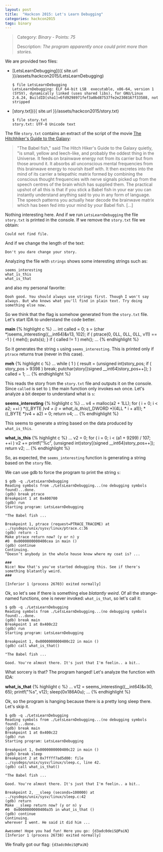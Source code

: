 ```yaml
---
layout: post
title:  "Hackcon 2015: Let's Learn Debugging"
categories: hackcon2015
tags: binary
---
```


> Category: *Binary* - Points: *75*
>
> Description: *The program apparently once could print more than stories.*

We are provided two files:

- [LetsLearnDebugging]({{ site.url }}/assets/hackcon2015/LetsLearnDebugging)

      $ file LetsLearnDebugging
      LetsLearnDebugging: ELF 64-bit LSB  executable, x86-64, version 1 (SYSV), dynamically linked (uses shared libs), for GNU/Linux 2.6.24, BuildID[sha1]=6fd9298971fef3a0bd87537fe2e2308167f33588, not stripped

- [story.txt]({{ site.url }}/assets/hackcon2015/story.txt)

      $ file story.txt
      story.txt: UTF-8 Unicode text

The file `story.txt` contains an extract of the script of the movie [The Hitchhiker's Guide to the Galaxy](https://en.wikipedia.org/wiki/The_Hitchhiker%27s_Guide_to_the_Galaxy):

> "The Babel fish," said The Hitch Hiker's Guide to the Galaxy quietly, "is small, yellow and leech-like, and probably the oddest
thing in the Universe. It feeds on brainwave energy not from its carrier but from those around it. It absorbs all unconscious
mental frequencies from this brainwave energy to nourish itself with. It then excretes into the mind of its carrier a telepathic
matrix formed by combining the conscious thought frequencies with nerve signals picked up from the speech centres of the brain
which has supplied them. The practical upshot of all this is that if you stick a Babel fish in your ear you can instantly understand
anything said to you in any form of language. The speech patterns you actually hear decode the brainwave matrix which
has been fed into your mind by your Babel fish.
> [...]

Nothing interesting here. And if we run `LetsLearnDebugging` the file `story.txt` is printed in the console. If we remove the `story.txt` file we obtain:

    Could not find file.

And if we change the length of the text:

    Don't you dare change your story.

Analyzing the file with `strings` shows some interesting strings such as:

    seems_interesting
    what_is_this
    what_is_that

and also my personal favorite:

    Oooh good. You should always use strings first. Though I won't say always. But who knows what you'll find in plain text. Try doing something else now.

So we think that the flag is somehow generated from the `story.txt` file. Let's start IDA to understand the code better.

**main**
{% highlight c %}
...
int called = 0;
s = (char *)seems_interesting((__int64)&v13, 102);
if ( ptrace(0, 0LL, 0LL, 0LL, v11) == -1 )
{
  meh();
  puts(s);
}
if ( called != 1 )
  meh();
...
{% endhighlight %}

So it generates the string `s` using `seems_interesting`. This is printed only if `ptrace` returns true (never in this case).

**meh**
{% highlight c %}
...
  while ( 1 )
{
  result = (unsigned int)story_pos;
  if ( story_pos > 9398 )
    break;
  putchar(story[(signed __int64)story_pos++]);
}
called = 1;
...
{% endhighlight %}

This reads the story from the `story.txt` file and outputs it on the console. Since `called` is set to `1` the main function only invokes `meh` once.
Let's analyze a bit deeper to understand what is `s`:

**seems_interesting**
{% highlight c %}
...
v4 = malloc(a2 + 1LL);
for ( i = 0; i < a2; ++i )
  *((_BYTE *)v4 + i) = what_is_this(*(_DWORD *)(4LL * i + a1));
*((_BYTE *)v4 + a2) = 0;
return v4;
...
{% endhighlight %}

This seems to generate a string based on the data produced by `what_is_this`.

**what_is_this**
{% highlight c %}
...
v2 = 0;
for ( i = 0; i < (a1 + 9299) / 107; ++i )
  v2 += printf("%c", (unsigned int)story[(signed __int64)story_pos++]);
return v2;
...
{% endhighlight %}

So, as expected, the `seems_interesting` function is generating a string based on the `story` file.

We can use gdb to force the program to print the string `s`:

    $ gdb -q ./LetsLearnDebugging
    Reading symbols from ./LetsLearnDebugging...(no debugging symbols found)...done.
    (gdb) break ptrace
    Breakpoint 1 at 0x400700
    (gdb) run
    Starting program: LetsLearnDebugging

    "The Babel fish ...

    Breakpoint 1, ptrace (request=PTRACE_TRACEME) at ../sysdeps/unix/sysv/linux/ptrace.c:36
    (gdb) return -1
    Make ptrace return now? (y or n) y
    #0  0x0000000000400cea in main ()
    (gdb) continue
    Continuing.
    “Doesn’t anybody in the whole house know where my coat is? ...

    ###
    Nice! Now that's you've started debugging this. See if there's something blatantly weird.
    ###

    [Inferior 1 (process 26703) exited normally]

Ok, so let's see if there is something else *blatantly weird*. Of all the strange-named functions, one is never invoked: `what_is_that`, so let's call it:

    $ gdb -q ./LetsLearnDebugging
    Reading symbols from ./LetsLearnDebugging...(no debugging symbols found)...done.
    (gdb) break main
    Breakpoint 1 at 0x400c22
    (gdb) run
    Starting program: LetsLearnDebugging

    Breakpoint 1, 0x0000000000400c22 in main ()
    (gdb) call what_is_that()

    "The Babel fish ...

    Good. You're almost there. It's just that I'm feelin.. a bit..

What sorcery is that? The program hanged! Let's analyze the function with IDA:

**what_is_that**
{% highlight c %}
...
v12 = seems_interesting((__int64)&v30, 65);
printf("%s", v12);
sleep(0x186A0u);
...
{% endhighlight %}

Ok, so the program is hanging because there is a pretty long sleep there. Let's skip it.

    $ gdb -q ./LetsLearnDebugging
    Reading symbols from ./LetsLearnDebugging...(no debugging symbols found)...done.
    (gdb) break main
    Breakpoint 1 at 0x400c22
    (gdb) run
    Starting program: LetsLearnDebugging

    Breakpoint 1, 0x0000000000400c22 in main ()
    (gdb) break sleep
    Breakpoint 2 at 0x7ffff7ad5d00: file ../sysdeps/unix/sysv/linux/sleep.c, line 42.
    (gdb) call what_is_that()

    "The Babel fish ...

    Good. You're almost there. It's just that I'm feelin.. a bit..

    Breakpoint 2, __sleep (seconds=100000) at ../sysdeps/unix/sysv/linux/sleep.c:42
    (gdb) return
    Make __sleep return now? (y or n) y
    #0  0x0000000000400a35 in what_is_that ()
    (gdb) continue
    Continuing.
    wherever I went. He said it did him ...

    Awesome! Hope you had fun! Here you go: {d3adc0deiS@PaiN}
    [Inferior 1 (process 26738) exited normally]

We finally got our flag: `{d3adc0deiS@PaiN}`

